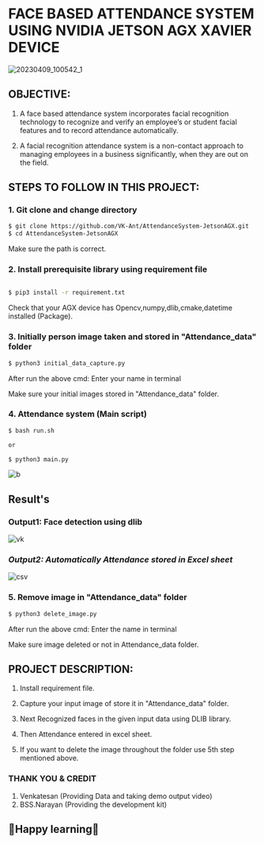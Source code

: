 # **FACE BASED ATTENDANCE SYSTEM USING NVIDIA JETSON AGX XAVIER DEVICE**

![20230409_100542_1](https://user-images.githubusercontent.com/75832198/230754595-8df2c106-41a3-4782-acce-9d3b63601444.jpg)


## **OBJECTIVE:**

1. A face based attendance system incorporates facial recognition technology to recognize and verify an employee’s or student facial features and to record attendance automatically. 

2. A facial recognition attendance system is a non-contact approach to managing employees in a business significantly, when they are out on the field.


## **STEPS TO FOLLOW IN THIS PROJECT:**

### **1. Git clone and change directory**

```bash
$ git clone https://github.com/VK-Ant/AttendanceSystem-JetsonAGX.git
$ cd AttendanceSystem-JetsonAGX
```
Make sure the path is correct.

### **2. Install prerequisite library using requirement file**

```bash

$ pip3 install -r requirement.txt

```
Check that your AGX device has Opencv,numpy,dlib,cmake,datetime installed (Package).

### **3. Initially person image taken and stored in "Attendance_data" folder**

```bash
$ python3 initial_data_capture.py
```
After run the above cmd: Enter your name in terminal

Make sure your initial images stored in "Attendance_data" folder.

### **4. Attendance system (Main script)**

```bash
$ bash run.sh

or

$ python3 main.py
```

![b](https://user-images.githubusercontent.com/75832198/230757347-01e0a9a9-5799-4fd0-80e4-69de74837703.png)


## **Result's**

### **Output1: Face detection using dlib**

![vk](https://user-images.githubusercontent.com/75832198/230756159-20a50b3e-a8ee-4c14-9a51-5ac2c8a295ac.png)

### ***Output2: Automatically Attendance stored in Excel sheet***

![csv](https://user-images.githubusercontent.com/75832198/230755026-83840a34-af75-407f-9c64-46880c5928c0.png)

### **5. Remove image in "Attendance_data" folder**

```bash
$ python3 delete_image.py
```
After run the above cmd: Enter the name in terminal

Make sure image deleted or not in Attendance_data folder.

## **PROJECT DESCRIPTION:**

1. Install requirement file.

2. Capture your input image of store it in "Attendance_data" folder. 

3. Next Recognized faces in the given input data using DLIB library.

4. Then Attendance entered in excel sheet.

5. If you want to delete the image throughout the folder use 5th step mentioned above.


### **THANK YOU & CREDIT**

1. Venkatesan (Providing Data and taking demo output video) 
2. BSS.Narayan (Providing the development kit)

## **🤗Happy learning🤗**
